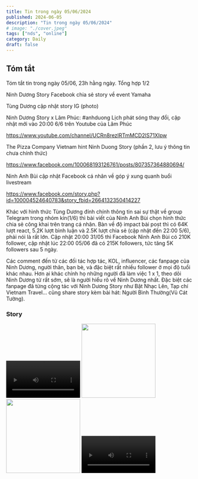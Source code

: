 ```yaml
---
title: Tin trong ngày 05/06/2024
published: 2024-06-05
description: "Tin trong ngày 05/06/2024"
# image: "./cover.jpeg"
tags: ["nds", "online"]
category: Daily
draft: false
---
```


## Tóm tắt

Tóm tắt tin trong ngày 05/06, 23h hằng ngày. Tổng hợp 1/2 

Ninh Dương Story Facebook chia sẻ story về event Yamaha

Tùng Dương cập nhật story IG (photo)

Ninh Dương Story x Lâm Phúc: #anhduong Lịch phát sóng thay đổi, cập nhật mới vào 20:00 6/6 trên Youtube của Lâm Phúc 

https://www.youtube.com/channel/UCRn8rezIRTmMCD2lS71XIpw

The Pizza Company Vietnam hint Ninh Duong Story (phần 2, lưu ý thông tin chưa chính thức)

https://www.facebook.com/100068193126761/posts/807357364880694/




Ninh Anh Bùi cập nhật Facebook cá nhân về góp ý xung quanh buổi livestream

https://www.facebook.com/story.php?id=100004524640783&story_fbid=2664132350414227

Khác với hình thức Tùng Dương đính chính thông tin sai sự thật về group Telegram trong nhóm kín(1/6) thì bài viết của Ninh Anh Bùi chọn hình thức chia sẻ công khai trên trang cá nhân. Bàn về độ impact bài post thì có 64K lượt react, 5.2K lượt bình luận và 2.5K lượt chia sẻ (cập nhật đến 22:00 5/6), phải nói là rất lớn. Cập nhật 20:00 31/05 thì Facebook Ninh Anh Bùi có 210K follower, cập nhật lúc 22:00 05/06 đã có 215K followers, tức tăng 5K followers sau 5 ngày.

Các comment đến từ các đối tác hợp tác, KOL, influencer, các fanpage của Ninh Dương, người thân, bạn bè, và đặc biệt rất nhiều follower ở mọi độ tuổi khác nhau. Hơn ai khác chính họ những người đã làm việc 1 x 1, theo dõi Ninh Dương từ rất sớm, sẽ là người hiểu rõ về Ninh Dương nhất. Đặc biệt các fanpage đã từng cộng tác với Ninh Dương Story như Bật Nhạc Lên, Tạp chí Vietnam Travel…  cũng share story kèm bài hát: Người Bình Thường(Vũ Cát Tường). 

### Story 


<video width="200" controls>
  <source src="https://github.com/ninhduongsummary/ninhduongsummary/assets/174809384/06f9ba61-d158-4749-923c-766437d03aa5" type="video/mp4">
</video>


<img width="200" src="https://github.com/ninhduongsummary/ninhduongsummary/assets/174809384/2894432f-c8a5-4f95-8106-4846741f4aab" />

<img width="200" src="https://github.com/ninhduongsummary/ninhduongsummary/assets/174809384/156728ea-4f9f-4e62-bb01-5de71ad3f12a" />

<video width="200" controls>
  <source src="https://github.com/ninhduongsummary/ninhduongsummary/assets/174809384/377180d7-9ac5-4e76-856a-c31436247ff7" type="video/mp4">
</video>











